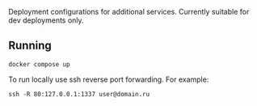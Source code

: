 Deployment configurations for additional services. Currently suitable for dev deployments only.

## Running

```shell
docker compose up
```

To run locally use ssh reverse port forwarding. For example:
```shell
ssh -R 80:127.0.0.1:1337 user@domain.ru
```